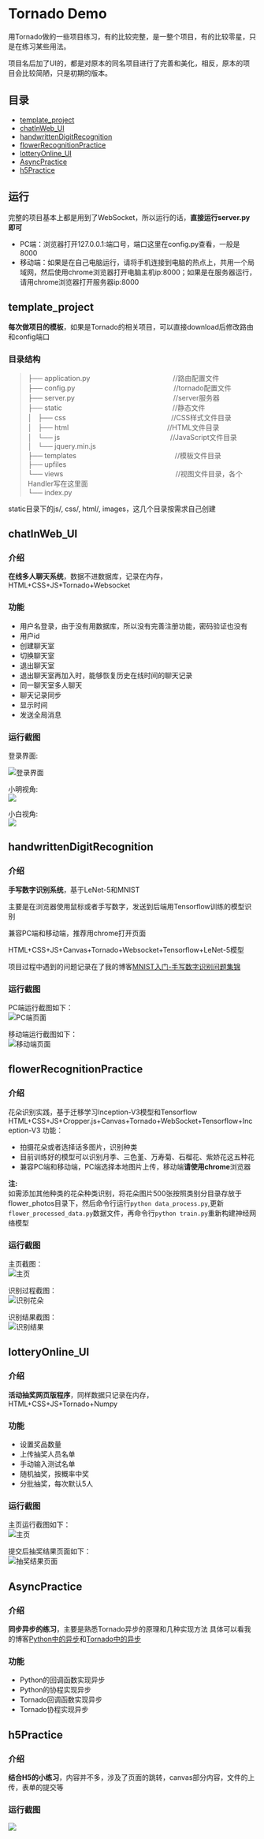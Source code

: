 # Tornado Demo
用Tornado做的一些项目练习，有的比较完整，是一整个项目，有的比较零星，只是在练习某些用法。

项目名后加了UI的，都是对原本的同名项目进行了完善和美化，相反，原本的项目会比较简陋，只是初期的版本。


## 目录
* [template_project](#template_project)
* [chatInWeb_UI](#chatInWeb_UI)
* [handwrittenDigitRecognition](#handwrittenDigitRecognition)
* [flowerRecognitionPractice](#FlowerRecognitionPractice)
* [lotteryOnline_UI](#lotteryOnline_UI)
* [AsyncPractice](#AsyncPractice)
* [h5Practice](#h5Practice)

## 运行
完整的项目基本上都是用到了WebSocket，所以运行的话，**直接运行server.py即可**

- PC端：浏览器打开127.0.0.1:端口号，端口这里在config.py查看，一般是8000
- 移动端：如果是在自己电脑运行，请将手机连接到电脑的热点上，共用一个局域网，然后使用chrome浏览器打开电脑主机ip:8000；如果是在服务器运行，请用chrome浏览器打开服务器ip:8000


<a name="template_project"></a>
## template_project
**每次做项目的模板**，如果是Tornado的相关项目，可以直接download后修改路由和config端口

### 目录结构
> ├── application.py　　　　　　　　　　　　//路由配置文件    
> ├── config.py　　　　　　　　　　　 　　　//tornado配置文件    
> ├── server.py　　　　　　　　　　　 　　　//server服务器    
> ├── static　　　　　　　　　　　　　　　　//静态文件    
> │   ├── css　　　　　　　　　　　　 　　　//CSS样式文件目录    
> │   ├── html　　　　　　　　　　　  　　　//HTML文件目录    
> │   └── js　　　　　　　　　　　　　　　　//JavaScript文件目录    
> │       └── jquery.min.js    
> ├── templates　　　　　　　　　　　 　　　//模板文件目录    
> ├── upfiles    
> └── views　　　　　　　　　　　　　 　　　//视图文件目录，各个Handler写在这里面    
>      └── index.py    

static目录下的js/, css/, html/, images，这几个目录按需求自己创建

<a name="chatInWeb_UI"></a>
## chatInWeb_UI
### 介绍
**在线多人聊天系统**，数据不进数据库，记录在内存，HTML+CSS+JS+Tornado+Websocket

### 功能
- 用户名登录，由于没有用数据库，所以没有完善注册功能，密码验证也没有
- 用户id
- 创建聊天室
- 切换聊天室
- 退出聊天室
- 退出聊天室再加入时，能够恢复历史在线时间的聊天记录
- 同一聊天室多人聊天
- 聊天记录同步
- 显示时间
- 发送全局消息

### 运行截图
登录界面:

![登录界面](images/chat1.png)

小明视角:   
![](images/chat2.png)

小白视角:    
![](images/chat3.png)


<a name="handwrittenDigitRecognition"></a>
## handwrittenDigitRecognition
### 介绍
**手写数字识别系统**，基于LeNet-5和MNIST

主要是在浏览器使用鼠标或者手写数字，发送到后端用Tensorflow训练的模型识别

兼容PC端和移动端，推荐用chrome打开页面

HTML+CSS+JS+Canvas+Tornado+Websocket+Tensorflow+LeNet-5模型

项目过程中遇到的问题记录在了我的博客[MNIST入门-手写数字识别问题集锦](https://catchdream.me/2019/04/18/MNIST入门-手写数字识别问题集锦/)

### 运行截图
PC端运行截图如下：      
![PC端页面](images/PC.png)


移动端运行截图如下：    
![移动端页面](images/mobile.jpg)


<a name="flowerRecognitionPractice"></a>
## flowerRecognitionPractice
### 介绍
花朵识别实践，基于迁移学习Inception-V3模型和Tensorflow
HTML+CSS+JS+Cropper.js+Canvas+Tornado+WebSocket+Tensorflow+Inception-V3
功能：
- 拍摄花朵或者选择话多图片，识别种类
- 目前训练好的模型可以识别月季、三色堇、万寿菊、石榴花、紫娇花这五种花
- 兼容PC端和移动端，PC端选择本地图片上传，移动端**请使用chrome**浏览器

**注:**    
如需添加其他种类的花朵种类识别，将花朵图片500张按照类别分目录存放于flower_photos目录下，然后命令行运行`python data_process.py`,更新`flower_processed_data.py`数据文件，再命令行`python train.py`重新构建神经网络模型

### 运行截图
主页截图：  
![主页](./images/Blank_Mob.jpg)

识别过程截图：  
![识别花朵](./images/月季Test1.jpg)

识别结果截图：  
![识别结果](./images/月季Test2.jpg)


<a name="lotteryOnline_UI"></a>
## lotteryOnline_UI
### 介绍
**活动抽奖网页版程序**，同样数据只记录在内存，HTML+CSS+JS+Tornado+Numpy

### 功能
- 设置奖品数量
- 上传抽奖人员名单
- 手动输入测试名单
- 随机抽奖，按概率中奖
- 分批抽奖，每次默认5人

### 运行截图
主页运行截图如下：    
![主页](images/lotteryOnline1.png)

提交后抽奖结果页面如下：    
![抽奖结果页面](images/lotteryOnline2.png)

<a name="AsyncPractice"></a>
## AsyncPractice
### 介绍
**同步异步的练习**，主要是熟悉Tornado异步的原理和几种实现方法
具体可以看我的博客[Python中的异步](https://catchdream.me/2019/03/17/Python%E4%B8%AD%E7%9A%84%E5%BC%82%E6%AD%A5/)和[Tornado中的异步](https://catchdream.me/2019/03/17/Tornado%E4%B8%AD%E7%9A%84%E5%BC%82%E6%AD%A5/)

### 功能
- Python的回调函数实现异步
- Python的协程实现异步
- Tornado回调函数实现异步
- Tornado协程实现异步


<a name="h5Practice"></a>
## h5Practice
### 介绍
**结合H5的小练习**，内容并不多，涉及了页面的跳转，canvas部分内容，文件的上传，表单的提交等

### 运行截图
![](images/h5practice.png)



